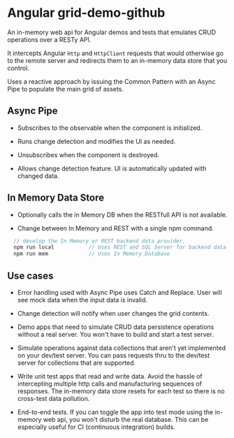 # Angular grid-demo-github

An in-memory web api for Angular demos and tests that emulates CRUD operations over a RESTy API.

It intercepts Angular `Http` and `HttpClient` requests that would otherwise go to the remote server and redirects them to an in-memory data store that you control.

Uses a reactive approach by issuing the Common Pattern with an Async Pipe to populate the main grid of assets.

## Async Pipe

* Subscribes to the observable when the component is initialized.

* Runs change detection and modifies the UI as needed.

* Unsubscribes when the component is destroyed.

* Allows change detection feature.  UI is automatically updated with changed data.

## In Memory Data Store

* Optionally calls the in Memory DB when the RESTfull API is not available.

* Change between In Memory and REST with a single npm command.
```ts
  // develop the In Memory or REST backend data provider.
  npm run local           // Uses REST and SQL Server for backend data
  npm run mem             // Uses In Memory Database
```

## Use cases

* Error handling used with Async Pipe uses Catch and Replace. User will see mock data when the input data is invalid.

* Change detection will notify when user changes the grid contents.

* Demo apps that need to simulate CRUD data persistence operations without a real server.
You won't have to build and start a test server.

* Simulate operations against data collections that aren't yet implemented on your dev/test server. 
You can pass requests thru to the dev/test server for collections that are supported.

* Write unit test apps that read and write data.
Avoid the hassle of intercepting multiple http calls and manufacturing sequences of responses.
The in-memory data store resets for each test so there is no cross-test data pollution.

* End-to-end tests. If you can toggle the app into test mode
using the in-memory web api, you won't disturb the real database.
This can be especially useful for CI (continuous integration) builds.

